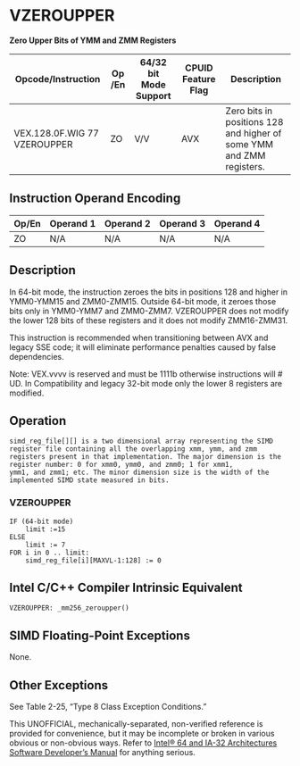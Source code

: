 # VZEROUPPER

**Zero Upper Bits of YMM and ZMM Registers**

| Opcode/Instruction           | Op /En | 64/32 bit Mode Support | CPUID Feature Flag | Description                                                          |
| ---------------------------- | ------ | ---------------------- | ------------------ | -------------------------------------------------------------------- |
| VEX.128.0F.WIG 77 VZEROUPPER | ZO     | V/V                    | AVX                | Zero bits in positions 128 and higher of some YMM and ZMM registers. |

## Instruction Operand Encoding

| Op/En | Operand 1 | Operand 2 | Operand 3 | Operand 4 |
| ----- | --------- | --------- | --------- | --------- |
| ZO    | N/A       | N/A       | N/A       | N/A       |

## Description

In 64-bit mode, the instruction zeroes the bits in positions 128 and higher in YMM0-YMM15 and ZMM0-ZMM15. Outside 64-bit mode, it zeroes those bits only in YMM0-YMM7 and ZMM0-ZMM7. VZEROUPPER does not modify the lower 128 bits of these registers and it does not modify ZMM16-ZMM31.

This instruction is recommended when transitioning between AVX and legacy SSE code; it will eliminate performance penalties caused by false dependencies.

Note: VEX.vvvv is reserved and must be 1111b otherwise instructions will #​​​UD. In Compatibility and legacy 32-bit mode only the lower 8 registers are modified.

## Operation

```
simd_reg_file[][] is a two dimensional array representing the SIMD register file containing all the overlapping xmm, ymm, and zmm
registers present in that implementation. The major dimension is the register number: 0 for xmm0, ymm0, and zmm0; 1 for xmm1,
ymm1, and zmm1; etc. The minor dimension size is the width of the implemented SIMD state measured in bits.

```

### VZEROUPPER

```
IF (64-bit mode)
    limit :=15
ELSE
    limit := 7
FOR i in 0 .. limit:
    simd_reg_file[i][MAXVL-1:128] := 0

```

## Intel C/C++ Compiler Intrinsic Equivalent

```
VZEROUPPER: _mm256_zeroupper()

```

## SIMD Floating-Point Exceptions

None.

## Other Exceptions

See Table 2-25, “Type 8 Class Exception Conditions.”

This UNOFFICIAL, mechanically-separated, non-verified reference is provided for convenience, but it may be
incomplete or broken in various obvious or non-obvious
ways. Refer to [Intel® 64 and IA-32 Architectures Software Developer’s Manual](https://software.intel.com/en-us/download/intel-64-and-ia-32-architectures-sdm-combined-volumes-1-2a-2b-2c-2d-3a-3b-3c-3d-and-4) for anything serious.
